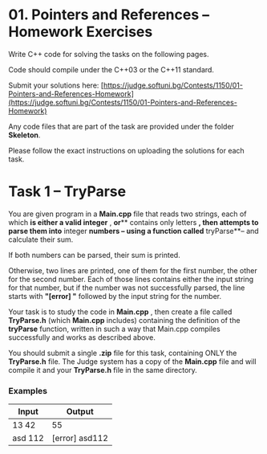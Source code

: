 # 01. Pointers and References – Homework Exercises

Write C++ code for solving the tasks on the following pages.

Code should compile under the C++03 or the C++11 standard.

Submit your solutions here: [https://judge.softuni.bg/Contests/1150/01-Pointers-and-References-Homework](https://judge.softuni.bg/Contests/1150/01-Pointers-and-References-Homework)

Any code files that are part of the task are provided under the folder **Skeleton**.

Please follow the exact instructions on uploading the solutions for each task.

# Task 1 – TryParse

You are given program in a **Main.cpp** file that reads two strings, each of which **is either a valid integer** , **or**** contains only letters **, then attempts to parse them into** integer **numbers – using a function called** tryParse**– and calculate their sum.

If both numbers can be parsed, their sum is printed.

Otherwise, two lines are printed, one of them for the first number, the other for the second number. Each of those lines contains either the input string for that number, but if the number was not successfully parsed, the line starts with **&quot;[error] &quot;** followed by the input string for the number.

Your task is to study the code in **Main.cpp** , then create a file called **TryParse.h** (which **Main.cpp** includes) containing the definition of the **tryParse** function, written in such a way that Main.cpp compiles successfully and works as described above.

You should submit a single **.zip** file for this task, containing ONLY the **TryParse.h** file. The Judge system has a copy of the **Main.cpp** file and will compile it and your **TryParse.h** file in the same directory.

### Examples

| **Input** | **Output** |
| --- | --- |
| 13 42 | 55 |
| asd 112 | [error] asd112 |

